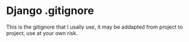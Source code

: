 # Django .gitignore

This is the gitignore that I usally use, it may be addapted from project to project, use at your own risk.


